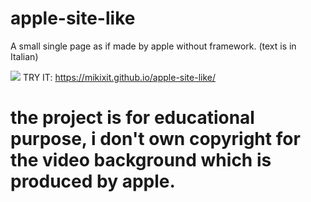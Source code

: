 # apple-site-like
A small single page as if made by apple without framework. (text is in Italian)

![](site-preview-new.gif) TRY IT: https://mikixit.github.io/apple-site-like/
# the project is for educational purpose, i don't own copyright for the video background which is produced by apple.
